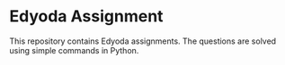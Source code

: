 # Edyoda Assignment

This repository contains Edyoda assignments.
The questions are solved using simple commands in Python.

